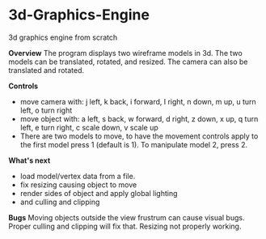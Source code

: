 # 3d-Graphics-Engine
3d graphics engine from scratch

**Overview**
The program displays two wireframe models in 3d.  The two models can be translated, rotated, and resized. The camera can also be translated and rotated.

**Controls**
- move camera with: j left, k back, i forward, l right, n down, m up, u turn left, o turn right
- move object with: a left, s back, w forward, d right, z down, x up, q turn left, e turn right, c scale down, v scale up
- There are two models to move, to have the movement controls apply to the first model press 1 (default is 1). To manipulate model 2, press 2.

**What's next**
- load model/vertex data from a file.
- fix resizing causing object to move
- render sides of object and apply global lighting
- and culling and clipping

**Bugs**
Moving objects outside the view frustrum can cause visual bugs. Proper culling and clipping will fix that.
Resizing not properly working.
